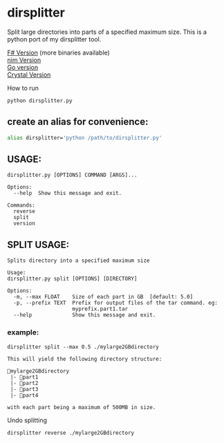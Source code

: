 # dirsplitter

Split large directories into parts of a specified maximum size. This is a python port of my dirsplitter tool.

[F# Version](https://github.com/jinyus/fs_dirsplitter) (more binaries available)<br>
[nim Version](https://github.com/jinyus/nim_dirsplitter)<br>
[Go version](https://github.com/jinyus/dirsplitter)<br>
[Crystal Version](https://github.com/jinyus/cr_dirsplitter)

How to run

```
python dirsplitter.py
```

## create an alias for convenience:

```bash
alias dirsplitter='python /path/to/dirsplitter.py'
```

## USAGE:

```text
dirsplitter.py [OPTIONS] COMMAND [ARGS]...

Options:
  --help  Show this message and exit.

Commands:
  reverse
  split
  version
```

## SPLIT USAGE:

```text
Splits directory into a specified maximum size

Usage:
dirsplitter.py split [OPTIONS] [DIRECTORY]

Options:
  -m, --max FLOAT    Size of each part in GB  [default: 5.0]
  -p, --prefix TEXT  Prefix for output files of the tar command. eg:
                     myprefix.part1.tar
  --help             Show this message and exit.
```

### example:

```text
dirsplitter split --max 0.5 ./mylarge2GBdirectory

This will yield the following directory structure:

📂mylarge2GBdirectory
 |- 📂part1
 |- 📂part2
 |- 📂part3
 |- 📂part4

with each part being a maximum of 500MB in size.
```

Undo splitting

```
dirsplitter reverse ./mylarge2GBdirectory

```
